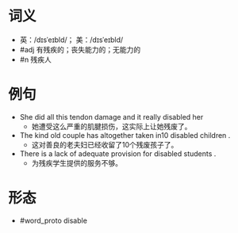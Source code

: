 # 词义
- 英：/dɪsˈeɪbld/； 美：/dɪsˈeɪbld/
- #adj 有残疾的；丧失能力的；无能力的
- #n 残疾人
# 例句
- She did all this tendon damage and it really disabled her
	- 她遭受这么严重的肌腱损伤，这实际上让她残废了。
- The kind old couple has altogether taken in10 disabled children .
	- 这对善良的老夫妇已经收留了10个残废孩子了。
- There is a lack of adequate provision for disabled students .
	- 为残疾学生提供的服务不够。
# 形态
- #word_proto disable
